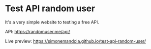 # Test API random user

It's a very simple website to testing a free API.

API: https://randomuser.me/api/

Live preview: https://simonemandola.github.io/test-api-random-user/